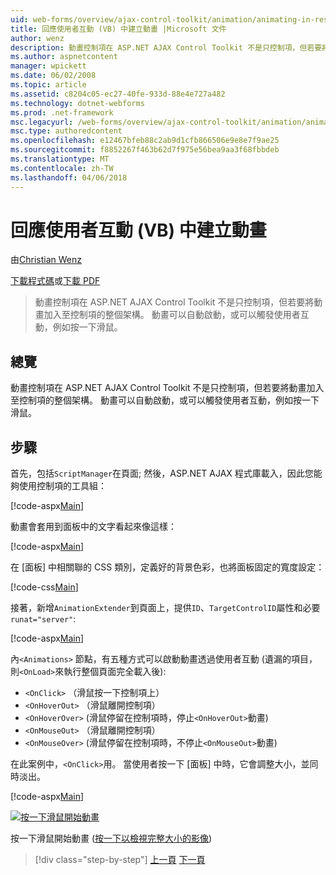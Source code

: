 ```yaml
---
uid: web-forms/overview/ajax-control-toolkit/animation/animating-in-response-to-user-interaction-vb
title: 回應使用者互動 (VB) 中建立動畫 |Microsoft 文件
author: wenz
description: 動畫控制項在 ASP.NET AJAX Control Toolkit 不是只控制項，但若要將動畫加入至控制項的整個架構。 動畫可以星級...
ms.author: aspnetcontent
manager: wpickett
ms.date: 06/02/2008
ms.topic: article
ms.assetid: c8204c05-ec27-40fe-933d-88e4e727a482
ms.technology: dotnet-webforms
ms.prod: .net-framework
msc.legacyurl: /web-forms/overview/ajax-control-toolkit/animation/animating-in-response-to-user-interaction-vb
msc.type: authoredcontent
ms.openlocfilehash: e12467bfeb88c2ab9d1cfb866506e9e8e7f9ae25
ms.sourcegitcommit: f8852267f463b62d7f975e56bea9aa3f68fbbdeb
ms.translationtype: MT
ms.contentlocale: zh-TW
ms.lasthandoff: 04/06/2018
---
```

<a name="animating-in-response-to-user-interaction-vb"></a>回應使用者互動 (VB) 中建立動畫
====================
由[Christian Wenz](https://github.com/wenz)

[下載程式碼](http://download.microsoft.com/download/f/9/a/f9a26acd-8df4-4484-8a18-199e4598f411/Animation6.vb.zip)或[下載 PDF](http://download.microsoft.com/download/6/7/1/6718d452-ff89-4d3f-a90e-c74ec2d636a3/animation6VB.pdf)

> 動畫控制項在 ASP.NET AJAX Control Toolkit 不是只控制項，但若要將動畫加入至控制項的整個架構。 動畫可以自動啟動，或可以觸發使用者互動，例如按一下滑鼠。


## <a name="overview"></a>總覽

動畫控制項在 ASP.NET AJAX Control Toolkit 不是只控制項，但若要將動畫加入至控制項的整個架構。 動畫可以自動啟動，或可以觸發使用者互動，例如按一下滑鼠。

## <a name="steps"></a>步驟

首先，包括`ScriptManager`在頁面; 然後，ASP.NET AJAX 程式庫載入，因此您能夠使用控制項的工具組：

[!code-aspx[Main](animating-in-response-to-user-interaction-vb/samples/sample1.aspx)]

動畫會套用到面板中的文字看起來像這樣：

[!code-aspx[Main](animating-in-response-to-user-interaction-vb/samples/sample2.aspx)]

在 [面板] 中相關聯的 CSS 類別，定義好的背景色彩，也將面板固定的寬度設定：

[!code-css[Main](animating-in-response-to-user-interaction-vb/samples/sample3.css)]

接著，新增`AnimationExtender`到頁面上，提供`ID`、`TargetControlID`屬性和必要`runat="server"`:

[!code-aspx[Main](animating-in-response-to-user-interaction-vb/samples/sample4.aspx)]

內`<Animations>` 節點，有五種方式可以啟動動畫透過使用者互動 (遺漏的項目，則`<OnLoad>`來執行整個頁面完全載入後):

- `<OnClick>` （滑鼠按一下控制項上）
- `<OnHoverOut>` （滑鼠離開控制項）
- `<OnHoverOver>` (滑鼠停留在控制項時，停止`<OnHoverOut>`動畫)
- `<OnMouseOut>` （滑鼠離開控制項）
- `<OnMouseOver>` (滑鼠停留在控制項時，不停止`<OnMouseOut>`動畫)

在此案例中，`<OnClick>`用。 當使用者按一下 [面板] 中時，它會調整大小，並同時淡出。

[!code-aspx[Main](animating-in-response-to-user-interaction-vb/samples/sample5.aspx)]


[![按一下滑鼠開始動畫](animating-in-response-to-user-interaction-vb/_static/image2.png)](animating-in-response-to-user-interaction-vb/_static/image1.png)

按一下滑鼠開始動畫 ([按一下以檢視完整大小的影像](animating-in-response-to-user-interaction-vb/_static/image3.png))

> [!div class="step-by-step"]
> [上一頁](picking-one-animation-out-of-a-list-vb.md)
> [下一頁](disabling-actions-during-animation-vb.md)
